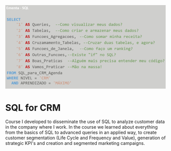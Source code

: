 ![Capa](https://github.com/Luizgs7/Curso_SQL_para_CRM/blob/main/Capa.PNG)

# SQL for CRM

Course I developed to disseminate the use of SQL to analyze customer data in the company where I work. In the course we learned about everything from the basics of SQL to advanced queries in an applied way, to create customer segmentation (Life Cycle and Frequency and Value), generation of strategic KPI's and creation and segmented marketing campaigns.
